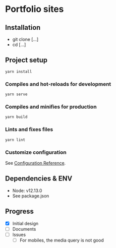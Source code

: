 # Portfolio sites

## Installation
- git clone \[...\]
- cd \[...\]

## Project setup
```
yarn install
```

### Compiles and hot-reloads for development
```
yarn serve
```

### Compiles and minifies for production
```
yarn build
```

### Lints and fixes files
```
yarn lint
```
### Customize configuration
See [Configuration Reference](https://cli.vuejs.org/config/).

## Dependencies & ENV
- Node: v12.13.0
- See package.json

## Progress
- [x] Initial design
- [ ] Documents
- [ ] Issues
  - [ ] For mobiles, the media query is not good